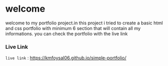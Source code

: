 # welcome 
welcome to my portfolio project.in this project i tried to create a basic html and css portfolio with minimum 6 section that will contain all my informations.
you can check the portfolio with the live link
### Live Link

`live link` : https://kmfoysal06.github.io/simple-portfolio/
